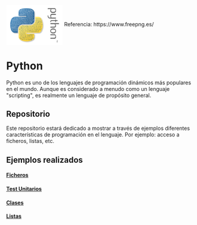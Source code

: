 <img align="center" src="https://github.com/jpexposito/jpexposito/blob/main/imagen/python.png"  width="30%" height="30%" alt="Phyton @jpexposito">
Referencia: https://www.freepng.es/

# Python
Python es uno de los lenguajes de programación dinámicos más populares en el mundo. Aunque es considerado a menudo como un lenguaje "scripting", es realmente un lenguaje de propósito general.
## Repositorio
Este repositorio estará dedicado a mostrar a través de ejemplos diferentes características de programación en el lenguaje. Por ejemplo: acceso a ficheros, listas, etc.

## Ejemplos realizados
#### [Ficheros](fichero)
#### [Test Unitarios](test-unitarios)
#### [Clases](clases)
#### [Listas](listas)

